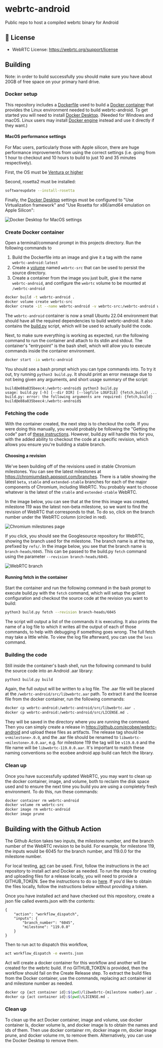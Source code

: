 # webrtc-android
Public repo to host a compiled webrtc binary for Android


## 📃 License
* WebRTC License: https://webrtc.org/support/license


## Building

Note: in order to build successfully you should make sure you have about 20GB of free space on your primary hard drive.

### Docker setup

This repository includes a [Dockerfile](Dockerfile) used to build a [Docker container](https://docs.docker.com/get-started/#what-is-a-container) that provides the Linux environment needed to build webrtc-android. To get started you will need to install [Docker Desktop](https://docs.docker.com/get-docker/). (Needed for Windows and macOS. Linux users may install [Docker engine](https://docs.docker.com/engine/install/) instead and use it directly if they want.)

#### MacOS performance settings

For Mac users, particularly those with Apple silicon, there are huge performance improvements from using the correct settings (i.e. going from 1 hour to checkout and 10 hours to build to just 10 and 35 minutes respectively).

First, the OS must be [Ventura or higher](https://en.wikipedia.org/wiki/MacOS_version_history)

Second, rosetta2 must be installed:

```bash
softwareupdate --install-rosetta
```

Finally, the [Docker Desktop](https://docs.docker.com/desktop/settings/mac/) settings must be configured to "Use Virtualization framework" and "Use Rosetta for x86/amd64 emulation on Apple Silicon":

![Docker Desktop for MacOS settings](img/docker-desktop-mac-settings.png)

### Create Docker container

Open a terminal/command prompt in this projects directory. Run the following commands to

1. Build the Dockerfile into an image and give it a tag with the name `webrtc-android:latest`
2. Create a [volume](https://docs.docker.com/get-started/05_persisting_data/#container-volumes) named `webrtc-src` that can be used to persist the source directory.
3. Create a container from the image you just built, give it the name `webrtc-android`, and configure the `webrtc` volume to be mounted at `/webrtc-android`

```bash
docker build -t webrtc-android .
docker volume create webrtc-src
docker create -it --name webrtc-android -v webrtc-src:/webrtc-android webrtc-android:latest
```

The `webrtc-android` container is now a small Ubuntu 22.04 environment that should have all the required dependencies to build webrtc-android. It also contains the [build.py](build.py) script, which will be used to actually build the code.

Next, to make sure everything is working as expected, run the following command to run the container and attach to its stdin and stdout. The container's "entrypoint" is the bash shell, which will allow you to execute commands inside the container environment.

```bash
docker start -ia webrtc-android
```

You should see a bash prompt which you can type commands into. To try it out, try running `python3 build.py`. It should print an error message due to not being given any arguments, and short usage summary of the script:

```
build@e88a835beec4:/webrtc-android$ python3 build.py
usage: build.py [-h] [--dir DIR] [--logfile LOGFILE] {fetch,build} ...
build.py: error: the following arguments are required: {fetch,build}
build@e88a835beec4:/webrtc-android$
```

### Fetching the code

With the container created, the next step is to checkout the code. If you were doing this manually, you would probably be following the "Getting the code" part of [these instructions](https://webrtc.github.io/webrtc-org/native-code/android/). However, build.py will handle this for you, with the added ability to checkout the code at a specific revision, which allows you ensure you're building a stable branch.

#### Choosing a revision

We've been building off of the revisions used in stable Chromium milestones. You can see the latest milestones at https://chromiumdash.appspot.com/branches. There is a table showing the latest `beta`, `stable` and `extended-stable` branches for each of the major components of Chromium, including WebRTC. You probably want to choose whatever is the latest of the `stable` and `extended-stable` WebRTC.

In the image below, you can see that at the time this image was created, milestone 119 was the latest non-beta milestone, so we want to find the revision of WebRTC that corresponds to that. To do so, click on the branch number under the WebRTC column (circled in red).

![Chromium milestones page](img/milestones.png)

If you click, you should see the Googlesource repository for WebRTC, showing the branch used for the milestone. The branch name is at the top, prefixed by `refs/`. In the image below, you see that the branch name is `branch-heads/6045`. This can be passed to the build.py `fetch` command using the parameter `--revision branch-heads/6045`.

![WebRTC branch](img/webrtc-branch.png)

#### Running fetch in the container

Start the container and run the following command in the bash prompt to execute build.py with the `fetch` command, which will setup the gclient configuration and checkout the source code at the revision you want to build:

```bash
python3 build.py fetch --revision branch-heads/6045
```

The script will output a list of the commands it is executing. It also prints the name of a log file to which it writes all the output of each of those commands, to help with debugging if something goes wrong. The full fetch may take a little while. To view the log file afterward, you can use the `less` command.

### Building the code

Still inside the container's bash shell, run the following command to build the source code into an Android .aar library:

```bash
python3 build.py build
```

Again, the full output will be written to a log file. The .aar file will be placed at the `/webrtc-android/src/libwebrtc.aar` path. To extract it and the license file from the docker container, run the following commands:

```bash
docker cp webrtc-android:/webrtc-android/src/libwebrtc.aar .
docker cp webrtc-android:/webrtc-android/src/LICENSE.md .
```

They will be saved in the directory where you are running the command. Then you can simply create a release in https://github.com/ecobee/webrtc-android and upload these files as artifacts. The release tag should be `v<milestone>.0.0`, and the .aar file should be renamed to `libwebrtc-<milestone>.0.0.aar`, e.g. for milestone 119 the tag will be `v119.0.0` and the file name will be `libwebrtc-119.0.0.aar`. It's important to match these naming conventions so the ecobee android app build can fetch the library.

### Clean up

Once you have successfully updated WebRTC, you may want to clean up the docker container, image, and volume, both to reclaim the disk space used and to ensure the next time you build you are using a completely fresh environment. To do this, run these commands:

```bash
docker container rm webrtc-android
docker volume rm webrtc-src
docker image rm webrtc-android
docker image prune
```

## Building with the Github Action

The Github Action takes two inputs, the milestone number, and the branch number of the WebRTC revision to be build. For example, for milestone 119, the inputs would be 6045 for the branch number, and 119.0.0 for the milestone number.

For local testing, [act](https://github.com/nektos/act) can be used. First, follow the instructions in the act repository to install act and Docker as needed. To run the steps for creating and uploading files for a release locally, you will need to provide a GITHUB_TOKEN. See the instructions to do so [here](https://github.com/nektos/act?tab=readme-ov-file#github_token). If you'd like to obtain the files locally, follow the instructions below without providing a token.

Once you have installed act and have checked out this repository, create a json file called events.json with the contents:
```
{
    "action": "workflow_dispatch",
    "inputs": {
        "branch_number": "6045",
        "milestone": "119.0.0"
    }
}
```

Then to run act to dispatch this workflow,
```bash
act workflow_dispatch -e events.json
```

Act will create a docker container for this workflow and another will be created for the webrtc build. If no GITHUB_TOKEN is provided, then the workflow should fail on the Create Release step. To extract the build files from the Docker container, use the commands, replacing act container id and milestone number as needed.

```bash
docker cp {act container id}:$(pwd)/libwebrtc-{milestone number}.aar .
docker cp {act container id}:$(pwd)/LICENSE.md .
```

### Clean up

To clean up the act Docker container, image and volume, use docker container ls, docker volume ls, and docker image ls to obtain the names and ids of them. Then use docker container rm, docker image rm, docker image prune, and docker volume rm, to remove them. Alternatively, you can use the Docker Desktop to remove them.
